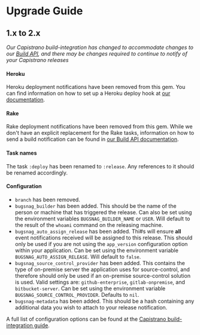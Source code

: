 # Upgrade Guide

## 1.x to 2.x

_Our Capistrano build-integration has changed to accommodate changes to our [Build API](https://docs.bugsnag.com/build-integrations/), and there may be changes required to continue to notify of your Capistrano releases_

#### Heroku

Heroku deployment notifications have been removed from this gem. You can find information on how to set up a Heroku deploy hook at [our documentation](https://docs.bugsnag.com/build-integrations/heroku/).

#### Rake

Rake deployment notifications have been removed from this gem. While we don't have an explicit replacement for the Rake tasks, information on how to send a build notification can be found in [our Build API documentation](https://docs.bugsnag.com/build-integrations/).

#### Task names

The task `:deploy` has been renamed to `:release`. Any references to it should be renamed accordingly.

#### Configuration

- `branch` has been removed.
- `bugsnag_builder` has been added. This should be the name of the person or machine that has triggered the release. Can also be set using the environment variables `BUGSNAG_BUILDER_NAME` or `USER`.  Will default to the result of the `whoami` command on the releasing machine.
- `bugsnag_auto_assign_release` has been added.  Thi#s will ensure **all** event notifications received will be assigned to this release. This should only be used if you are not using the `app_version` configuration option within your application.  Can be set using the environment variable `BUGSNAG_AUTO_ASSIGN_RELEASE`.  Will default to `false`.
- `bugsnag_source_control_provider` has been added. This contains the type of on-premise server the application uses for source-control, and therefore should only be used if an on-premise source-control solution is used. Valid settings are: `github-enterprise`, `gitlab-onpremise`, and `bitbucket-server`. Can be set using the environment variable `BUGSNAG_SOURCE_CONTROL_PROVIDER`. Defaults to `nil`.
- `bugsnag-metadata` has been added. This should be a hash containing any additional data you wish to attach to your release notification.

A full list of configuration options can be found at the [Capistrano build-integration guide](https://docs.bugsnag.com/build-integrations/capistrano/).